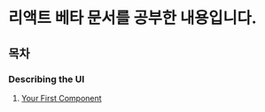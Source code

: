 # 리액트 베타 문서를 공부한 내용입니다.

## 목차
### Describing the UI
1. [Your First Component](https://github.com/swywssaid/TIL/blob/main/react/docs/YourFirstComponent.md)

